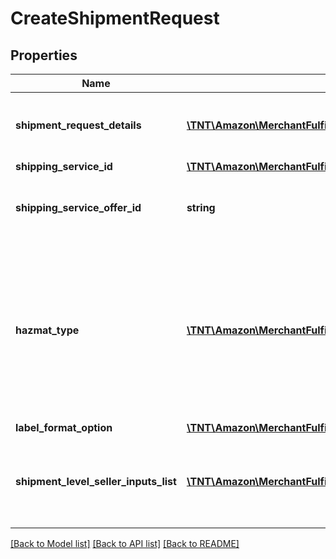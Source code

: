 # CreateShipmentRequest

## Properties
Name | Type | Description | Notes
------------ | ------------- | ------------- | -------------
**shipment_request_details** | [**\TNT\Amazon\MerchantFulfillment\V0\Model\ShipmentRequestDetails**](ShipmentRequestDetails.md) | Shipment information required for creating a shipment. | 
**shipping_service_id** | [**\TNT\Amazon\MerchantFulfillment\V0\Model\ShippingServiceIdentifier**](ShippingServiceIdentifier.md) |  | 
**shipping_service_offer_id** | **string** | Identifies a shipping service order made by a carrier. | [optional] 
**hazmat_type** | [**\TNT\Amazon\MerchantFulfillment\V0\Model\HazmatType**](HazmatType.md) | Hazardous materials options for a package. Consult the terms and conditions for each carrier for more information about hazardous materials. | [optional] 
**label_format_option** | [**\TNT\Amazon\MerchantFulfillment\V0\Model\LabelFormatOptionRequest**](LabelFormatOptionRequest.md) |  | [optional] 
**shipment_level_seller_inputs_list** | [**\TNT\Amazon\MerchantFulfillment\V0\Model\AdditionalSellerInputsList**](AdditionalSellerInputsList.md) | A list of additional seller inputs required to ship this shipment. | [optional] 

[[Back to Model list]](../README.md#documentation-for-models) [[Back to API list]](../README.md#documentation-for-api-endpoints) [[Back to README]](../README.md)


